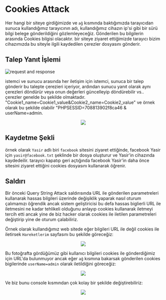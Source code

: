 # Cookies Attack

Her hangi bir siteye girdiğimizde ve `ağ` kısmında baktığımızda tarayıcıdan sunuca kullandığımız tarayıcının adı, kullandığımız cihazın ip'si gibi bir sürü bilgi belege gönderildiğini gözlemleyeceğiz. Gönderilen bu bilgilerin arasında Cookies bilgisi olacaktır. bir siteye ziyaret ettiğimizde tarayıcı bizim cihazımızda bu siteyle ilgili kaydedilen çerezler dosyasını gönderir.

## Talep Yanıt İşlemi


![request and response](https://github.com/yasir723/cookies-attack/assets/111686779/e17101ac-c3aa-4346-affc-0a7eed54eeb4)

istemci ve sunucu arasında her iletişim için istemci, sunuca bir talep gönderir bu talepte çerezieri içeriyor, ardından sunucu yanıt olarak aynı çerezleri döndürür veya onun değerleri güncelleyip döndürebilir vs..
çerezler genelde bu şekilde olmaktadır. "Cookie1_name=Cookie1_value&Cookie2_name=Cookie2_value" ve örnek olarak bu şekilde olabilir "PHPSESSID=708813902f8ca46 & userName=admin.

<div align='center' >
  <img src='https://github.com/yasir723/cookies-attack/assets/111686779/312b1392-4330-4d51-9ea8-3b353b3d0b3e'>
</div>

## Kaydetme Şekli

örnek olarak `Yasir` adlı biri `facebook` sitesini ziyaret ettiğinde, facebook Yasir için `yasir@facebook.txt` şeklinde bir dosya oluşturur ve Yasir'in cihazında kaydedeilir. tarayıcı kapatıp geri açtığında facebook Yasir'in daha önce sitesini ziyaret ettiğini cookies dosyasını kullanarak öğrenir.


## Saldırı

Bir önceki Query String Attack saldırısında URL ile gönderilen parametreleri kullanarak hassas bilgileri üzerinde değişiklik yaparak nasıl oturum çalımamızı öğrendik ancak sistem geliştiricisi bu defa hassas biglierli URL ile iletmesini ne kadar tehlikeli olduğunu anlayıp cookies kullanarak iletmeyi tercih etti ancak yine de biz hacker olarak cookies ile iletilen parametreleri değiştirip yine de oturum çalabiliriz.

Örnek olarak kullandığımız web sitede eğer bilgileri URL ile değil cookies ile iletirsek `Hareketlerim` sayfasını bu şekilde göreceğiz:

<div align='center' >
  <img src='https://github.com/yasir723/cookies-attack/assets/111686779/6c01114d-0e2f-440c-bc6f-9124559ec118'>
</div>

Bu fotoğrafta gördüğümüz gibi kullanıcı bilgileri cookies ile gönderdiğimiz için URL'da bulunmuyor ancak eğer `ağ` kısmına bakarsak gönderilen cookies bigilerinde `userName=admin` olarak iletildiğini göreceğiz:

<div align='center' >
  <img src='https://github.com/yasir723/cookies-attack/assets/111686779/9930aa15-47d1-472f-96e6-cd99b4d63d74'>
</div>


Ve biz bunu console kısmından çok kolay bir şekilde değiştirebiliriz:


<div align='center' >
  <img src='https://github.com/yasir723/cookies-attack/assets/111686779/a9bea07e-c609-4d58-88b5-77c020ba807d'>
</div>



